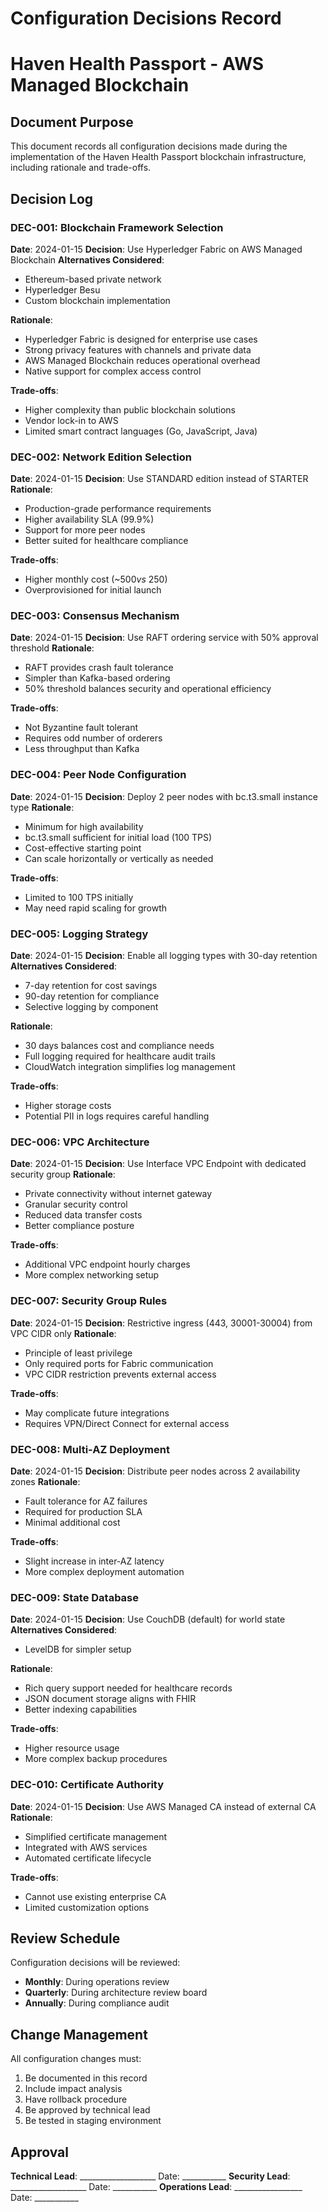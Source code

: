 # Configuration Decisions Record
# Haven Health Passport - AWS Managed Blockchain

## Document Purpose
This document records all configuration decisions made during the implementation of the Haven Health Passport blockchain infrastructure, including rationale and trade-offs.

## Decision Log

### DEC-001: Blockchain Framework Selection
**Date**: 2024-01-15
**Decision**: Use Hyperledger Fabric on AWS Managed Blockchain
**Alternatives Considered**:
- Ethereum-based private network
- Hyperledger Besu
- Custom blockchain implementation

**Rationale**:
- Hyperledger Fabric is designed for enterprise use cases
- Strong privacy features with channels and private data
- AWS Managed Blockchain reduces operational overhead
- Native support for complex access control

**Trade-offs**:
- Higher complexity than public blockchain solutions
- Vendor lock-in to AWS
- Limited smart contract languages (Go, JavaScript, Java)

### DEC-002: Network Edition Selection
**Date**: 2024-01-15
**Decision**: Use STANDARD edition instead of STARTER
**Rationale**:
- Production-grade performance requirements
- Higher availability SLA (99.9%)
- Support for more peer nodes
- Better suited for healthcare compliance

**Trade-offs**:
- Higher monthly cost (~$500 vs ~$250)
- Overprovisioned for initial launch

### DEC-003: Consensus Mechanism
**Date**: 2024-01-15
**Decision**: Use RAFT ordering service with 50% approval threshold
**Rationale**:
- RAFT provides crash fault tolerance
- Simpler than Kafka-based ordering
- 50% threshold balances security and operational efficiency

**Trade-offs**:
- Not Byzantine fault tolerant
- Requires odd number of orderers
- Less throughput than Kafka

### DEC-004: Peer Node Configuration
**Date**: 2024-01-15
**Decision**: Deploy 2 peer nodes with bc.t3.small instance type
**Rationale**:
- Minimum for high availability
- bc.t3.small sufficient for initial load (100 TPS)
- Cost-effective starting point
- Can scale horizontally or vertically as needed

**Trade-offs**:
- Limited to 100 TPS initially
- May need rapid scaling for growth

### DEC-005: Logging Strategy
**Date**: 2024-01-15
**Decision**: Enable all logging types with 30-day retention
**Alternatives Considered**:
- 7-day retention for cost savings
- 90-day retention for compliance
- Selective logging by component

**Rationale**:
- 30 days balances cost and compliance needs
- Full logging required for healthcare audit trails
- CloudWatch integration simplifies log management

**Trade-offs**:
- Higher storage costs
- Potential PII in logs requires careful handling

### DEC-006: VPC Architecture
**Date**: 2024-01-15
**Decision**: Use Interface VPC Endpoint with dedicated security group
**Rationale**:
- Private connectivity without internet gateway
- Granular security control
- Reduced data transfer costs
- Better compliance posture

**Trade-offs**:
- Additional VPC endpoint hourly charges
- More complex networking setup

### DEC-007: Security Group Rules
**Date**: 2024-01-15
**Decision**: Restrictive ingress (443, 30001-30004) from VPC CIDR only
**Rationale**:
- Principle of least privilege
- Only required ports for Fabric communication
- VPC CIDR restriction prevents external access

**Trade-offs**:
- May complicate future integrations
- Requires VPN/Direct Connect for external access

### DEC-008: Multi-AZ Deployment
**Date**: 2024-01-15
**Decision**: Distribute peer nodes across 2 availability zones
**Rationale**:
- Fault tolerance for AZ failures
- Required for production SLA
- Minimal additional cost

**Trade-offs**:
- Slight increase in inter-AZ latency
- More complex deployment automation

### DEC-009: State Database
**Date**: 2024-01-15
**Decision**: Use CouchDB (default) for world state
**Alternatives Considered**:
- LevelDB for simpler setup

**Rationale**:
- Rich query support needed for healthcare records
- JSON document storage aligns with FHIR
- Better indexing capabilities

**Trade-offs**:
- Higher resource usage
- More complex backup procedures

### DEC-010: Certificate Authority
**Date**: 2024-01-15
**Decision**: Use AWS Managed CA instead of external CA
**Rationale**:
- Simplified certificate management
- Integrated with AWS services
- Automated certificate lifecycle

**Trade-offs**:
- Cannot use existing enterprise CA
- Limited customization options

## Review Schedule

Configuration decisions will be reviewed:
- **Monthly**: During operations review
- **Quarterly**: During architecture review board
- **Annually**: During compliance audit

## Change Management

All configuration changes must:
1. Be documented in this record
2. Include impact analysis
3. Have rollback procedure
4. Be approved by technical lead
5. Be tested in staging environment

## Approval

**Technical Lead**: ___________________ Date: ___________
**Security Lead**: ___________________ Date: ___________
**Operations Lead**: _________________ Date: ___________
